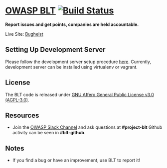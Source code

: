 # [OWASP BLT](https://www.bugheist.com) [![Build Status](https://travis-ci.org/OWASP/BLT.svg?branch=master)](https://travis-ci.org/OWASP/BLT)

**Report issues and get points, companies are held accountable.**

Live Site: [Bugheist](http://bugheist.com/)

## Setting Up Development Server

Please follow the development server setup procedure [here](https://github.com/OWASP/BLT/wiki/Setting-up-the-development-server). Currently, development server can be installed using virtualenv or vagrant.

## License

The BLT code is released under [GNU Affero General Public License v3.0 (AGPL-3.0)](https://github.com/OWASP/BLT/blob/master/LICENSE.md).

## Resources

- Join the [OWASP Slack Channel](https://owasp.herokuapp.com/) and ask questions at **#project-blt** Github activity can be seen in **#blt-github**.

## Notes

- If you find a bug or have an improvement, use BLT to report it!

